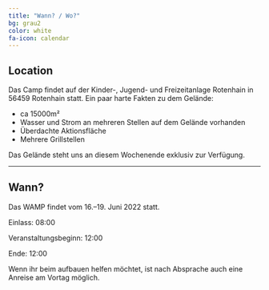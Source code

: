 ```yaml
---
title: "Wann? / Wo?"
bg: grau2
color: white
fa-icon: calendar
---
```



## Location

Das Camp findet auf der Kinder-, Jugend- und Freizeitanlage Rotenhain in 56459 Rotenhain statt.
Ein paar harte Fakten zu dem Gelände:

 * ca 15000m²
 * Wasser und Strom an mehreren Stellen auf dem Gelände vorhanden
 * Überdachte Aktionsfläche
 * Mehrere Grillstellen

Das Gelände steht uns an diesem Wochenende exklusiv zur Verfügung.

-------------------------


## Wann?

Das WAMP findet vom 16.–19. Juni 2022 statt.

Einlass: 08:00

Veranstaltungsbeginn: 12:00

Ende: 12:00

Wenn ihr beim aufbauen helfen möchtet, ist nach Absprache auch eine Anreise am Vortag möglich.
